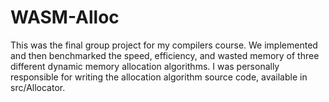 # WASM-Alloc

This was the final group project for my compilers course. We implemented and then benchmarked the speed, efficiency, and wasted memory of three different dynamic memory allocation algorithms. I was personally responsible for writing the allocation algorithm source code, available in src/Allocator.
